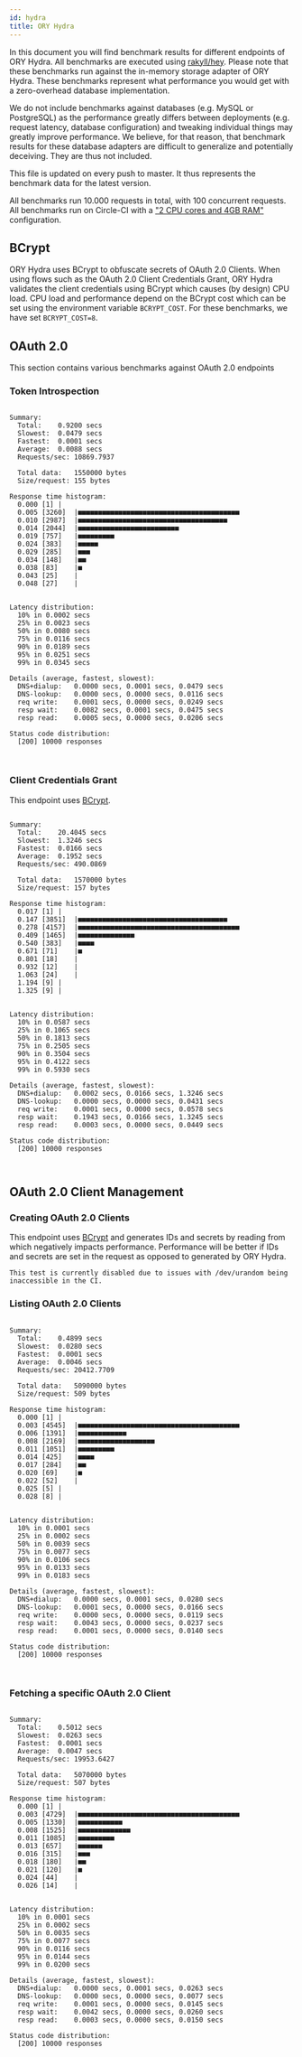 ```yaml
---
id: hydra
title: ORY Hydra
---
```


In this document you will find benchmark results for different endpoints of ORY Hydra. All benchmarks are executed
using [rakyll/hey](https://github.com/rakyll/hey). Please note that these benchmarks run against the in-memory storage
adapter of ORY Hydra. These benchmarks represent what performance you would get with a zero-overhead database implementation.

We do not include benchmarks against databases (e.g. MySQL or PostgreSQL) as the performance greatly differs between
deployments (e.g. request latency, database configuration) and tweaking individual things may greatly improve performance.
We believe, for that reason, that benchmark results for these database adapters are difficult to generalize and potentially
deceiving. They are thus not included.

This file is updated on every push to master. It thus represents the benchmark data for the latest version.

All benchmarks run 10.000 requests in total, with 100 concurrent requests. All benchmarks run on Circle-CI with a
["2 CPU cores and 4GB RAM"](https://support.circleci.com/hc/en-us/articles/360000489307-Why-do-my-tests-take-longer-to-run-on-CircleCI-than-locally-)
configuration.

## BCrypt

ORY Hydra uses BCrypt to obfuscate secrets of OAuth 2.0 Clients. When using flows such as the OAuth 2.0 Client Credentials
Grant, ORY Hydra validates the client credentials using BCrypt which causes (by design) CPU load. CPU load and performance
depend on the BCrypt cost which can be set using the environment variable `BCRYPT_COST`. For these benchmarks,
we have set `BCRYPT_COST=8`.

## OAuth 2.0

This section contains various benchmarks against OAuth 2.0 endpoints

### Token Introspection

```

Summary:
  Total:	0.9200 secs
  Slowest:	0.0479 secs
  Fastest:	0.0001 secs
  Average:	0.0088 secs
  Requests/sec:	10869.7937
  
  Total data:	1550000 bytes
  Size/request:	155 bytes

Response time histogram:
  0.000 [1]	|
  0.005 [3260]	|■■■■■■■■■■■■■■■■■■■■■■■■■■■■■■■■■■■■■■■■
  0.010 [2987]	|■■■■■■■■■■■■■■■■■■■■■■■■■■■■■■■■■■■■■
  0.014 [2044]	|■■■■■■■■■■■■■■■■■■■■■■■■■
  0.019 [757]	|■■■■■■■■■
  0.024 [383]	|■■■■■
  0.029 [285]	|■■■
  0.034 [148]	|■■
  0.038 [83]	|■
  0.043 [25]	|
  0.048 [27]	|


Latency distribution:
  10% in 0.0002 secs
  25% in 0.0023 secs
  50% in 0.0080 secs
  75% in 0.0116 secs
  90% in 0.0189 secs
  95% in 0.0251 secs
  99% in 0.0345 secs

Details (average, fastest, slowest):
  DNS+dialup:	0.0000 secs, 0.0001 secs, 0.0479 secs
  DNS-lookup:	0.0000 secs, 0.0000 secs, 0.0116 secs
  req write:	0.0001 secs, 0.0000 secs, 0.0249 secs
  resp wait:	0.0082 secs, 0.0001 secs, 0.0475 secs
  resp read:	0.0005 secs, 0.0000 secs, 0.0206 secs

Status code distribution:
  [200]	10000 responses



```

### Client Credentials Grant

This endpoint uses [BCrypt](#bcrypt).

```

Summary:
  Total:	20.4045 secs
  Slowest:	1.3246 secs
  Fastest:	0.0166 secs
  Average:	0.1952 secs
  Requests/sec:	490.0869
  
  Total data:	1570000 bytes
  Size/request:	157 bytes

Response time histogram:
  0.017 [1]	|
  0.147 [3851]	|■■■■■■■■■■■■■■■■■■■■■■■■■■■■■■■■■■■■■
  0.278 [4157]	|■■■■■■■■■■■■■■■■■■■■■■■■■■■■■■■■■■■■■■■■
  0.409 [1465]	|■■■■■■■■■■■■■■
  0.540 [383]	|■■■■
  0.671 [71]	|■
  0.801 [18]	|
  0.932 [12]	|
  1.063 [24]	|
  1.194 [9]	|
  1.325 [9]	|


Latency distribution:
  10% in 0.0587 secs
  25% in 0.1065 secs
  50% in 0.1813 secs
  75% in 0.2505 secs
  90% in 0.3504 secs
  95% in 0.4122 secs
  99% in 0.5930 secs

Details (average, fastest, slowest):
  DNS+dialup:	0.0002 secs, 0.0166 secs, 1.3246 secs
  DNS-lookup:	0.0000 secs, 0.0000 secs, 0.0431 secs
  req write:	0.0001 secs, 0.0000 secs, 0.0578 secs
  resp wait:	0.1943 secs, 0.0166 secs, 1.3245 secs
  resp read:	0.0003 secs, 0.0000 secs, 0.0449 secs

Status code distribution:
  [200]	10000 responses



```

## OAuth 2.0 Client Management

### Creating OAuth 2.0 Clients

This endpoint uses [BCrypt](#bcrypt) and generates IDs and secrets by reading from  which negatively impacts
performance. Performance will be better if IDs and secrets are set in the request as opposed to generated by ORY Hydra.

```
This test is currently disabled due to issues with /dev/urandom being inaccessible in the CI.
```

### Listing OAuth 2.0 Clients

```

Summary:
  Total:	0.4899 secs
  Slowest:	0.0280 secs
  Fastest:	0.0001 secs
  Average:	0.0046 secs
  Requests/sec:	20412.7709
  
  Total data:	5090000 bytes
  Size/request:	509 bytes

Response time histogram:
  0.000 [1]	|
  0.003 [4545]	|■■■■■■■■■■■■■■■■■■■■■■■■■■■■■■■■■■■■■■■■
  0.006 [1391]	|■■■■■■■■■■■■
  0.008 [2169]	|■■■■■■■■■■■■■■■■■■■
  0.011 [1051]	|■■■■■■■■■
  0.014 [425]	|■■■■
  0.017 [284]	|■■
  0.020 [69]	|■
  0.022 [52]	|
  0.025 [5]	|
  0.028 [8]	|


Latency distribution:
  10% in 0.0001 secs
  25% in 0.0002 secs
  50% in 0.0039 secs
  75% in 0.0077 secs
  90% in 0.0106 secs
  95% in 0.0133 secs
  99% in 0.0183 secs

Details (average, fastest, slowest):
  DNS+dialup:	0.0000 secs, 0.0001 secs, 0.0280 secs
  DNS-lookup:	0.0001 secs, 0.0000 secs, 0.0166 secs
  req write:	0.0000 secs, 0.0000 secs, 0.0119 secs
  resp wait:	0.0043 secs, 0.0000 secs, 0.0237 secs
  resp read:	0.0001 secs, 0.0000 secs, 0.0140 secs

Status code distribution:
  [200]	10000 responses



```

### Fetching a specific OAuth 2.0 Client

```

Summary:
  Total:	0.5012 secs
  Slowest:	0.0263 secs
  Fastest:	0.0001 secs
  Average:	0.0047 secs
  Requests/sec:	19953.6427
  
  Total data:	5070000 bytes
  Size/request:	507 bytes

Response time histogram:
  0.000 [1]	|
  0.003 [4729]	|■■■■■■■■■■■■■■■■■■■■■■■■■■■■■■■■■■■■■■■■
  0.005 [1330]	|■■■■■■■■■■■
  0.008 [1525]	|■■■■■■■■■■■■■
  0.011 [1085]	|■■■■■■■■■
  0.013 [657]	|■■■■■■
  0.016 [315]	|■■■
  0.018 [180]	|■■
  0.021 [120]	|■
  0.024 [44]	|
  0.026 [14]	|


Latency distribution:
  10% in 0.0001 secs
  25% in 0.0002 secs
  50% in 0.0035 secs
  75% in 0.0077 secs
  90% in 0.0116 secs
  95% in 0.0144 secs
  99% in 0.0200 secs

Details (average, fastest, slowest):
  DNS+dialup:	0.0000 secs, 0.0001 secs, 0.0263 secs
  DNS-lookup:	0.0000 secs, 0.0000 secs, 0.0077 secs
  req write:	0.0001 secs, 0.0000 secs, 0.0145 secs
  resp wait:	0.0042 secs, 0.0000 secs, 0.0260 secs
  resp read:	0.0003 secs, 0.0000 secs, 0.0150 secs

Status code distribution:
  [200]	10000 responses



```
